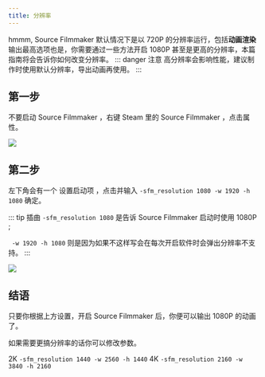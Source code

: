 ```yaml
---
title: 分辨率
---
```


hmmm, Source Filmmaker 默认情况下是以 720P 的分辨率运行，包括**动画渲染**输出最高选项也是，你需要通过一些方法开启 1080P 甚至是更高的分辨率，本篇指南将会告诉你如何改变分辨率。
::: danger 注意
高分辨率会影响性能，建议制作时使用默认分辨率，导出动画再使用。
::: 
## 第一步

不要启动 Source Filmmaker ，右键 Steam 里的 Source Filmmaker ，点击属性。

![](https://ae01.alicdn.com/kf/HTB1dHejTZbpK1RjSZFyq6x_qFXam.jpg)

## 第二步

左下角会有一个 设置启动项 ，点击并输入 ```-sfm_resolution 1080 -w 1920 -h 1080``` 确定。

::: tip 插曲
```-sfm_resolution 1080``` 是告诉 Source Filmmaker 启动时使用 1080P ;

``` -w 1920 -h 1080``` 则是因为如果不这样写会在每次开启软件时会弹出分辨率不支持。
:::

![](https://ae01.alicdn.com/kf/HTB1OnmfT3HqK1RjSZFgq6y7JXXap.jpg)

## 结语

只要你根据上方设置，开启 Source Filmmaker 后，你便可以输出 1080P 的动画了。

如果需要更搞分辨率的话你可以修改参数。

2K ```-sfm_resolution 1440 -w 2560 -h 1440``` 4K ```-sfm_resolution 2160 -w 3840 -h 2160``` 